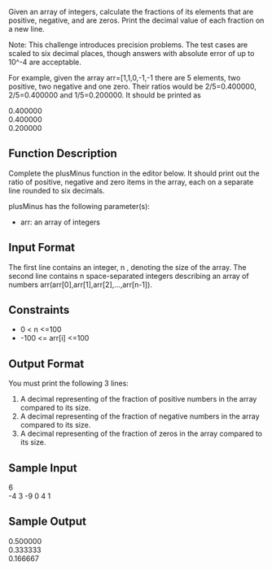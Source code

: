 Given an array of integers, calculate the fractions of its elements that are positive, negative, and are zeros. Print the decimal value of each fraction on a new line.

Note: This challenge introduces precision problems. The test cases are scaled to six decimal places, though answers with absolute error of up to 10^-4 are acceptable.

For example, given the array arr=[1,1,0,-1,-1 there are 5 elements, two positive, two negative and one zero. Their ratios would be 2/5=0.400000, 2/5=0.400000 and 1/5=0.200000. It should be printed as

0.400000<br>
0.400000<br>
0.200000

<h2>Function Description</h2>

Complete the plusMinus function in the editor below. It should print out the ratio of positive, negative and zero items in the array, each on a separate line rounded to six decimals.

plusMinus has the following parameter(s):
<ul>
    <li>arr: an array of integers</li>
</ul>
<h2>Input Format</h2>

The first line contains an integer, n , denoting the size of the array.
The second line contains n space-separated integers describing an array of numbers arr(arr[0],arr[1],arr[2],...,arr[n-1]).

<h2>Constraints</h2>
<ul>
    <li> 0 < n <=100</li>
    <li> -100 <= arr[i] <=100</li>
</ul>

<h2>Output Format</h2>

You must print the following 3 lines:
<ol>
    <li>A decimal representing of the fraction of positive numbers in the array compared to its size.</li>
    <li>A decimal representing of the fraction of negative numbers in the array compared to its size.</li>
    <li>A decimal representing of the fraction of zeros in the array compared to its size.</li>
</ol>

<h2>Sample Input</h2>

6<br>
-4 3 -9 0 4 1  

<h2>Sample Output</h2>

0.500000<br>
0.333333<br>
0.166667
